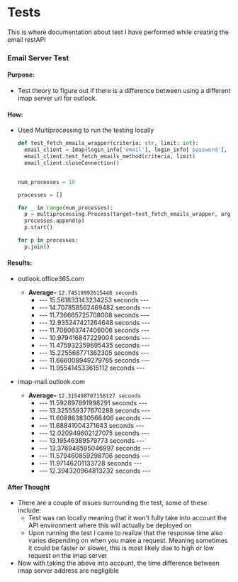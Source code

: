 # Tests
This is where documentation about test I have performed while creating the email
restAPI
### Email Server Test

#### Purpose: 
- Test theory to figure out if there is a difference between using a different
imap server url for outlook.
#### How: 
- Used Multiprocessing to run the testing locally
  ```python
  def test_fetch_emails_wrapper(criteria: str, limit: int):
    email_client = Imap(login_info['email'], login_info['password'], imapURL['outlook'], 'inbox')
    email_client.test_fetch_emails_method(criteria, limit)
    email_client.closeConnection()


  num_processes = 10

  processes = []

  for _ in range(num_processes):
    p = multiprocessing.Process(target=test_fetch_emails_wrapper, args=('ALL', 100))
    processes.append(p)
    p.start()

  for p in processes:
    p.join()
  ```

#### Results:
- outlook.office365.com 
  - **Average-** `12.74519992615448 seconds`
    - --- 15.561833143234253 seconds ---
    - --- 14.707858562469482 seconds ---
    - --- 11.736665725708008 seconds ---
    - --- 12.935247421264648 seconds ---
    - --- 11.706063747406006 seconds ---
    - --- 10.979416847229004 seconds ---
    - --- 11.475932359695435 seconds ---
    - --- 15.225568771362305 seconds ---
    - --- 11.666008949279785 seconds ---
    - --- 11.955414533615112 seconds ---

- imap-mail.outlook.com
  - **Average-** `12.315498707158127 seconds`
    - --- 11.592897891998291 seconds ---
    - --- 13.325559377670288 seconds ---
    - --- 11.608863830566406 seconds ---
    - --- 11.68841004371643 seconds --- 
    - --- 12.020949602127075 seconds ---  
    - --- 13.19546389579773 seconds --- 
    - --- 13.376948595046997 seconds ---
    - --- 11.579460859298706 seconds --- 
    - --- 11.97146201133728 seconds ---
    - --- 12.394320964813232 seconds ---

#### After Thought
- There are a couple of issues surrounding the test, some of these include:
  - Test was ran locally meaning that it won't fully take into account the API
environment where this will actually be deployed on
  - Upon running the test I came to realize that the response time also varies 
depending on when you make a request. Meaning sometimes it could be faster or slower, 
this is most likely due to high or low request on the imap server
- Now with taking the above into account, the time difference between imap
server address are negligible